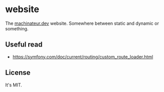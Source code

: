 # website

The [machinateur.dev](https://machinateur.dev/) website. Somewhere between static and dynamic or something.

## Useful read

- https://symfony.com/doc/current/routing/custom_route_loader.html

## License

It's MIT.
